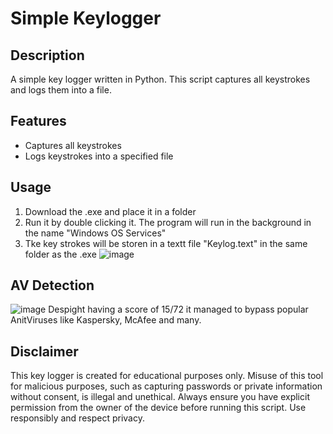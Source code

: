 # Simple Keylogger

## Description
A simple key logger written in Python. This script captures all keystrokes and logs them into a file.

## Features
- Captures all keystrokes
- Logs keystrokes into a specified file

## Usage
1. Download the .exe and place it in a folder
2. Run it by double clicking it. The program will run in the background in the name "Windows OS Services"
3. Tke key strokes will be storen in a textt file "Keylog.text" in the same folder as the .exe
   ![image](https://github.com/AkashElangovan/Simple-Keylogger/assets/67691796/60d78a62-2cd9-4fa0-a35e-40d137c77a2d)


## AV Detection
![image](https://github.com/AkashElangovan/Simple-Keylogger/assets/67691796/2ac99e54-f616-4ba0-95db-1592f6052534)
Despight having a score of 15/72 it managed to bypass popular AnitViruses like Kaspersky, McAfee and many.

## Disclaimer
This key logger is created for educational purposes only. Misuse of this tool for malicious purposes, such as capturing passwords or private information without consent, is illegal and unethical. Always ensure you have explicit permission from the owner of the device before running this script. Use responsibly and respect privacy.


